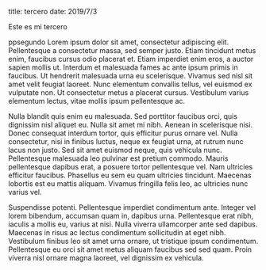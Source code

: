 title: tercero
date: 2019/7/3

Este es mi tercero

ppsegundo
Lorem ipsum dolor sit amet, consectetur adipiscing elit. Pellentesque a consectetur massa, sed semper justo. Etiam tincidunt metus enim, faucibus cursus odio placerat et. Etiam imperdiet enim eros, a auctor sapien mollis ut. Interdum et malesuada fames ac ante ipsum primis in faucibus. Ut hendrerit malesuada urna eu scelerisque. Vivamus sed nisl sit amet velit feugiat laoreet. Nunc elementum convallis tellus, vel euismod ex vulputate non. Ut consectetur metus a placerat cursus. Vestibulum varius elementum lectus, vitae mollis ipsum pellentesque ac.

Nulla blandit quis enim eu malesuada. Sed porttitor faucibus orci, quis dignissim nisl aliquet eu. Nulla sit amet mi nibh. Aenean in scelerisque nisi. Donec consequat interdum tortor, quis efficitur purus ornare vel. Nulla consectetur, nisi in finibus luctus, neque ex feugiat urna, at rutrum nunc lacus non justo. Sed sit amet euismod neque, quis vehicula nunc. Pellentesque malesuada leo pulvinar est pretium commodo. Mauris pellentesque dapibus erat, a posuere tortor pellentesque vel. Nam ultricies efficitur faucibus. Phasellus eu sem eu quam ultricies tincidunt. Maecenas lobortis est eu mattis aliquam. Vivamus fringilla felis leo, ac ultricies nunc varius vel.

Suspendisse potenti. Pellentesque imperdiet condimentum ante. Integer vel lorem bibendum, accumsan quam in, dapibus urna. Pellentesque erat nibh, iaculis a mollis eu, varius at nisi. Nulla viverra ullamcorper ante sed dapibus. Maecenas in risus ac lectus condimentum sollicitudin at eget nibh. Vestibulum finibus leo sit amet urna ornare, ut tristique ipsum condimentum. Pellentesque eu orci sit amet metus aliquam faucibus sed sed quam. Proin viverra nisl ornare magna laoreet, vel dignissim ex vehicula. 